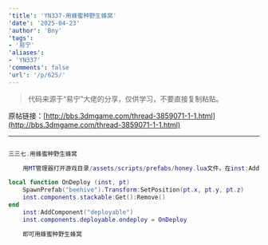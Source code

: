 ```yaml
---
'title': 'YN337-用蜂蜜种野生蜂窝'
'date': '2025-04-23'
'author': 'Bny'
'tags':
- '易宁'
'aliases':
- 'YN337'
'comments': false
'url': '/p/625/'
---
```


> 代码来源于“易宁”大佬的分享，仅供学习，不要直接复制粘贴。

原帖链接：[http://bbs.3dmgame.com/thread-3859071-1-1.html](http://bbs.3dmgame.com/thread-3859071-1-1.html)

---

```lua  

三三七.用蜂蜜种野生蜂窝

	用MT管理器打开游戏目录/assets/scripts/prefabs/honey.lua文件，在inst:AddComponent("inspectable")的下一行插入以下内容：

local function OnDeploy (inst, pt)
	SpawnPrefab("beehive").Transform:SetPosition(pt.x, pt.y, pt.z)
	inst.components.stackable:Get():Remove()
end
	inst:AddComponent("deployable")
	inst.components.deployable.ondeploy = OnDeploy

	即可用蜂蜜种野生蜂窝

```  

